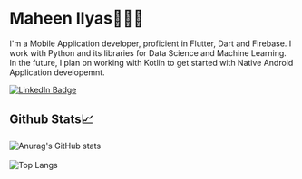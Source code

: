 <div id="header" align="center">
    </div>
    <div>
      <h1>Maheen Ilyas👩🏽‍💻</h1>
      <p>
        I'm a Mobile Application developer, proficient in Flutter, Dart and Firebase. 
	I work with Python and its libraries for Data Science and Machine Learning. In the future,
	I plan on working with Kotlin to get started with Native Android Application developemnt.
      </p>
	<div id="badges">
        <a href="https://www.linkedin.com/in/maheen-ilyas">
          <img
            src="https://img.shields.io/badge/LinkedIn-blue?style=for-the-badge&logo=linkedin&logoColor=white&color=black"
            alt="LinkedIn Badge"
          />
        </a>
      </div>
	<h2>Github Stats📈</h2>
    </div>


![Anurag's GitHub stats](https://github-readme-stats.vercel.app/api?username=Maheen-Ilyas&show_icons=true&theme=dark&rank_icon=github)
  <br>
  <br>
![Top Langs](https://github-readme-stats.vercel.app/api/top-langs/?username=Maheen-Ilyas&layout=compact&theme=dark)
 
